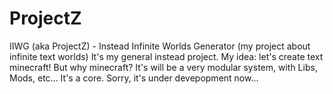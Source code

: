 # ProjectZ
IIWG (aka ProjectZ) - Instead Infinite Worlds Generator (my project about infinite text worlds)
It's my general instead project. My idea: let's create text minecraft!
But why minecraft? It's will be a very modular system, with Libs, Mods, etc... It's a core.
Sorry, it's under devepopment now...
